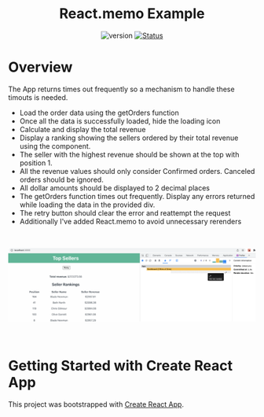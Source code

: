 <h1 align="center">
    React.memo Example
    <br>
</h1>

<div align="center">

![version](https://img.shields.io/badge/version-1.0.0-blue.svg)
[![Status](https://img.shields.io/badge/status-active-success.svg)]()

</div>

# Overview

The App returns times out frequently so a mechanism to handle these timouts is needed.

* Load the order data using the getOrders function 
* Once all the data is successfully loaded, hide the loading icon
* Calculate and display the total revenue
* Display a ranking showing the sellers ordered by their total revenue using the <SellerRanking /> component. 
* The seller with the highest revenue should be shown at the top with position 1. 
* All the revenue values should only consider Confirmed orders. Canceled orders should be ignored.
* All dollar amounts should be displayed to 2 decimal places
* The getOrders function times out frequently. Display any errors returned while loading the data in the provided div. 
* The retry button should clear the error and reattempt the request
* Additionally I've added React.memo to avoid unnecessary rerenders

<br />

![NoRender](./src/norender.png)

<br />

# Getting Started with Create React App

This project was bootstrapped with [Create React App](https://github.com/facebook/create-react-app).

